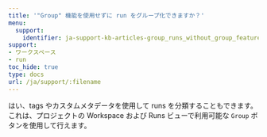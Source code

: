 ```yaml
---
title: '"Group" 機能を使用せずに run をグループ化できますか？'
menu:
  support:
    identifier: ja-support-kb-articles-group_runs_without_group_feature
support:
- ワークスペース
- run
toc_hide: true
type: docs
url: /ja/support/:filename
---
```


はい、tags やカスタムメタデータを使用して runs を分類することもできます。これは、プロジェクトの Workspace および Runs ビューで利用可能な `Group` ボタンを使用して行えます。